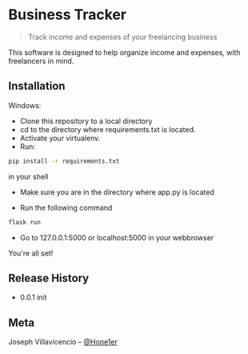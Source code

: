# Business Tracker
> Track income and expenses of your freelancing business

This software is designed to help organize income and expenses, with freelancers in mind. 


## Installation

Windows:
- Clone this repository to a local directory
- cd to the directory where requirements.txt is located.
- Activate your virtualenv.
- Run: 
```sh
pip install -r requirements.txt
```
in your shell

- Make sure you are in the directory where app.py is located 


- Run the following command

```sh
flask run
```

- Go to 127.0.0.1:5000 or localhost:5000 in your webbrowser


You're all set!



## Release History
* 0.0.1 init

## Meta

Joseph Villavicencio – [@Hone1er](https://twitter.com/hone1er)
